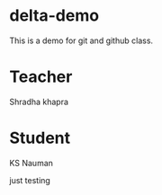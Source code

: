 # delta-demo
This is a demo for git and github class.

# Teacher 
Shradha khapra
# Student 
KS Nauman

just testing
